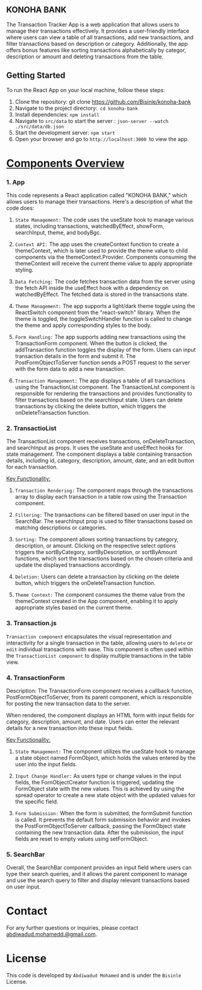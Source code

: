 ## KONOHA BANK

The Transaction Tracker App is a web application that allows users to manage their transactions effectively. It provides a user-friendly interface where users can view a table of all transactions, add new transactions, and filter transactions based on description or category. Additionally, the app offers bonus features like sorting transactions alphabetically by categor, description or amount and deleting transactions from the table.

## Getting Started

To run the React App on your local machine, follow these steps:

1. Clone the repository: git clone https://github.com/Bisinle/konoha-bank
2. Navigate to the project directory:` cd konoha-bank`
3. Install dependencies: `npm install`
4. Navigate to `src/data` to start the server : `json-server --watch ./src/data/db.json`
5. Start the development server: `npm start`
6. Open your browser and go to `http://localhost:3000 `to view the app.

# <ins>Components Overview</ins>

### 1. App

This code represents a React application called "KONOHA BANK," which allows users to manage their transactions. Here's a description of what the code does:

1. `State Management:`
   The code uses the useState hook to manage various states, including transactions, watchedByEffect, showForm, searchInput, theme, and bodyBgc.

2. `Context API:`
   The app uses the createContext function to create a themeContext, which is later used to provide the theme value to child components via the themeContext.Provider.
   Components consuming the themeContext will receive the current theme value to apply appropriate styling.

3. `Data Fetching:`
   The code fetches transaction data from the server using the fetch API inside the useEffect hook with a dependency on watchedByEffect. The fetched data is stored in the transactions state.

4. `Theme Management:`
   The app supports a light/dark theme toggle using the ReactSwitch component from the "react-switch" library.
   When the theme is toggled, the toggleSwitchHandler function is called to change the theme and apply corresponding styles to the body.

5. `Form Handling:`
   The app supports adding new transactions using the TransactionForm component.
   When the button is clicked, the addTransaction function toggles the display of the form.
   Users can input transaction details in the form and submit it. The PostFormObjectToServer function sends a POST request to the server with the form data to add a new transaction.

6. `Transaction Management:`
   The app displays a table of all transactions using the TransactionList component.
   The TransactionList component is responsible for rendering the transactions and provides functionality to filter transactions based on the searchInput state.
   Users can delete transactions by clicking the delete button, which triggers the onDeleteTransaction function.

### 2. TransactioList

The TransactionList component receives transactions, onDeleteTransaction, and searchInput as props. It uses the useState and useEffect hooks for state management. The component displays a table containing transaction details, including id, category, description, amount, date, and an edit button for each transaction.

<ins>Key Functionality:</ins>

1. `Transaction Rendering:` The component maps through the transactions array to display
   each transaction in a table row using the Transaction component.

2. `Filtering:` The transactions can be filtered based on user input in the SearchBar.
   The searchInput prop is used to filter transactions based on matching descriptions or categories.

3. `Sorting:` The component allows sorting transactions by category, description, or amount.
   Clicking on the respective select options triggers the sortByCategory, sortByDescription, or sortByAmount functions, which sort the transactions based on the chosen criteria and update the displayed transactions accordingly.

4. `Deletion:` Users can delete a transaction by clicking on the delete button, which triggers
   the onDeleteTransaction function.

5. `Theme Context:`
   The component consumes the theme value from the themeContext created in the App component, enabling it to apply appropriate styles based on the current theme.

### 3. Transaction.js

`Transaction component` encapsulates the visual representation and interactivity for a single transaction in the table, allowing users to `delete` or `edit` individual transactions with ease. This component is often used within the `TransactionList component` to display multiple transactions in the table view.

### 4. TransactionForm

Description:
The TransactionForm component receives a callback function, PostFormObjectToServer, from its parent component, which is responsible for posting the new transaction data to the server.

When rendered, the component displays an HTML form with input fields for category, description, amount, and date. Users can enter the relevant details for a new transaction into these input fields.

<ins>Key Functionality:</ins>

1. `State Management:` The component utilizes the useState hook to manage a state object named
   FormObject, which holds the values entered by the user into the input fields.

2. `Input Change Handler:` As users type or change values in the input fields, the
   FornObjectCreator function is triggered, updating the FormObject state with the new values. This is achieved by using the spread operator to create a new state object with the updated values for the specific field.
3. `Form Submission:` When the form is submitted, the formSubmit function is called. It prevents
   the default form submission behavior and invokes the PostFormObjectToServer callback, passing the FormObject state containing the new transaction data. After the submission, the input fields are reset to empty values using setFormObject.

### 5. SearchBar

Overall, the SearchBar component provides an input field where users can type their search queries, and it allows the parent component to manage and use the search query to filter and display relevant transactions based on user input.

# Contact

For any further questions or inquiries, please contact abdiwadud.mohamedd.@gmail.com.

# License

This code is developed by `Abdiwadud Mohamed` and is  under the `Bisinle` License.
